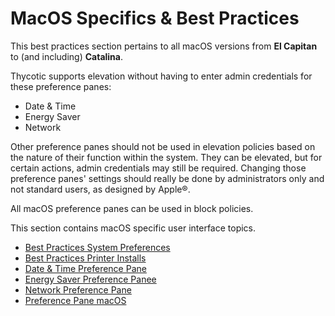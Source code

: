 [title]: # (MacOS Specifics)
[tags]: # (ui)
[priority]: # (1)
# MacOS Specifics & Best Practices

This best practices section pertains to all macOS versions from __El Capitan__ to (and including) __Catalina__.

Thycotic supports elevation without having to enter admin credentials for these preference panes:

* Date & Time
* Energy Saver
* Network

Other preference panes should not be used in elevation policies based on the nature of their function within the system. They can be elevated, but for certain actions, admin credentials may still be required. Changing those preference panes' settings should really be done by administrators only and not standard users, as designed by Apple&reg;.

All macOS preference panes can be used in block policies.

This section contains macOS specific user interface topics.

* [Best Practices System Preferences](bp-sys-pref.md)
* [Best Practices Printer Installs](bp-printer.md)
* [Date & Time Preference Pane](bp-date-time.md)
* [Energy Saver Preference Panee](bp-energy-saver.md)
* [Network Preference Pane](bp-network.md)
* [Preference Pane macOS](prefpane.md)
